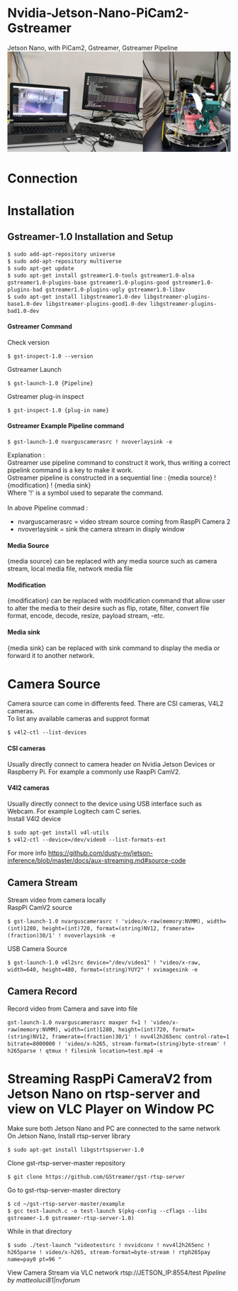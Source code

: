 # Nvidia-Jetson-Nano-PiCam2-Gstreamer
Jetson Nano, with PiCam2, Gstreamer, Gstreamer Pipeline
![](https://github.com/Phayuth/Nvidia-Jetson-Nano-PiCam2-Gstreamer/blob/master/PiCam2_JSNano_RTSP.jpg?raw=true)
# Connection
# Installation
## Gstreamer-1.0 Installation and Setup
```
$ sudo add-apt-repository universe
$ sudo add-apt-repository multiverse
$ sudo apt-get update
$ sudo apt-get install gstreamer1.0-tools gstreamer1.0-alsa gstreamer1.0-plugins-base gstreamer1.0-plugins-good gstreamer1.0-plugins-bad gstreamer1.0-plugins-ugly gstreamer1.0-libav
$ sudo apt-get install libgstreamer1.0-dev libgstreamer-plugins-base1.0-dev libgstreamer-plugins-good1.0-dev libgstreamer-plugins-bad1.0-dev
```
#### Gstreamer Command
Check version
```
$ gst-inspect-1.0 --version
```
Gstreamer Launch
```
$ gst-launch-1.0 {Pipeline}
```
Gstreamer plug-in inspect
```
$ gst-inspect-1.0 {plug-in name}
```
#### Gstreamer Example Pipeline command
```
$ gst-launch-1.0 nvarguscamerasrc ! nvoverlaysink -e
```
Explanation :\
Gstreamer use pipeline command to construct it work, thus writing a correct pipelink command is a key to make it work.\
Gstreamer pipeline is constructed in a sequential line : {media source} ! {modification} ! {media sink} \
Where '!' is a symbol used to separate the command.\
\
In above Pipeline commad :
- nvarguscamerasrc = video stream source coming from RaspPi Camera 2
- nvoverlaysink    = sink the camera stream in disply window
#### Media Source
{media source} can be replaced with any media source such as camera stream, local media file, network media file
#### Modification
{modification} can be replaced with modification command that allow user to alter the media to their desire such as flip, rotate, filter, convert file format, encode, decode, resize, payload stream, -etc.
#### Media sink
{media sink} can be replaced with sink command to display the media or forward it to another network.
# Camera Source
Camera source can come in differents feed. There are CSI cameras, V4L2 cameras.\
To list any available cameras and supprot format
```
$ v4l2-ctl --list-devices
```
#### CSI cameras
Usually directly connect to camera header on Nvidia Jetson Devices or Raspberry Pi. For example a commonly use RaspPi CamV2.
#### V4l2 cameras
Usually directly connect to the device using USB interface such as Webcam. For example Logitech cam C series.\
Install V4l2 device
```
$ sudo apt-get install v4l-utils
$ v4l2-ctl --device=/dev/video0 --list-formats-ext
```
For more info https://github.com/dusty-nv/jetson-inference/blob/master/docs/aux-streaming.md#source-code
## Camera Stream
Stream video from camera locally\
RaspPi CamV2 source
```
$ gst-launch-1.0 nvarguscamerasrc ! 'video/x-raw(memory:NVMM), width=(int)1280, height=(int)720, format=(string)NV12, framerate=(fraction)30/1' ! nvoverlaysink -e
```
USB Camera Source
```
$ gst-launch-1.0 v4l2src device="/dev/video1" ! "video/x-raw, width=640, height=480, format=(string)YUY2" ! xvimagesink -e
```
## Camera Record
Record video from Camera and save into file
```
gst-launch-1.0 nvarguscamerasrc maxper f=1 ! 'video/x-raw(memory:NVMM), width=(int)1280, height=(int)720, format=(string)NV12, framerate=(fraction)30/1' ! nvv4l2h265enc control-rate=1 bitrate=8000000 ! 'video/x-h265, stream-format=(string)byte-stream' ! h265parse ! qtmux ! filesink location=test.mp4 -e 
```
# Streaming RaspPi CameraV2 from Jetson Nano on rtsp-server and view on VLC Player on Window PC
Make sure both Jetson Nano and PC are connected to the same network\
On Jetson Nano, Install rtsp-server library
```
$ sudo apt-get install libgstrtspserver-1.0
```
Clone gst-rtsp-server-master repository
```
$ git clone https://github.com/GStreamer/gst-rtsp-server
```
Go to gst-rtsp-server-master directory
```
$ cd ~/gst-rtsp-server-master/example
$ gcc test-launch.c -o test-launch $(pkg-config --cflags --libs gstreamer-1.0 gstreamer-rtsp-server-1.0)
```
While in that directory
```
$ sudo ./test-launch "videotestsrc ! nvvidconv ! nvv4l2h265enc ! h265parse ! video/x-h265, stream-format=byte-stream ! rtph265pay name=pay0 pt=96 "
```
View Camera Stream via VLC network rtsp://JETSON_IP:8554/test _Pipeline by matteoluci81|nvforum_
